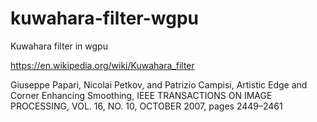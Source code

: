 # kuwahara-filter-wgpu

Kuwahara filter in wgpu

https://en.wikipedia.org/wiki/Kuwahara_filter

Giuseppe Papari, Nicolai Petkov, and Patrizio Campisi, Artistic Edge and Corner Enhancing Smoothing, IEEE TRANSACTIONS ON IMAGE PROCESSING, VOL. 16, NO. 10, OCTOBER 2007, pages 2449–2461

